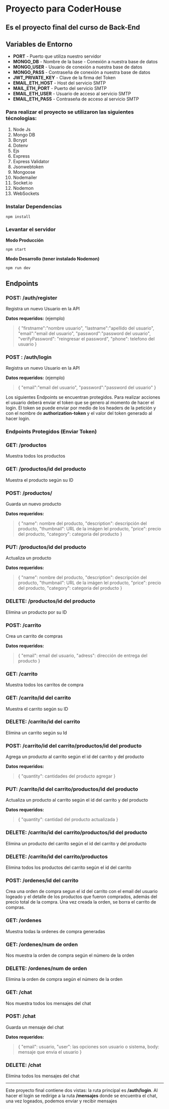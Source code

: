 # Proyecto para CoderHouse

## Es el proyecto final del curso de **Back-End** 

## Variables de Entorno
 - **PORT** - Puerto que utiliza nuestro servidor
 - **MONGO_DB** - Nombre de la base - Conexión a nuestra base de datos
 - **MONGO_USER** - Usuario de conexión a nuestra base de datos 
 - **MONGO_PASS** - Contraseña de conexión a nuestra base de datos
 - **JWT_PRIVATE_KEY** - Clave de la firma del Token
 - **EMAIL_ETH_HOST** - Host del servicio SMTP
 - **MAIL_ETH_PORT** - Puerto del servicio SMTP
 - **EMAIL_ETH_USER** - Usuario de acceso al servicio SMTP
 - **EMAIL_ETH_PASS** - Contraseña de acceso al servicio SMTP


 
### Para realizar el proyecto se utilizaron las siguientes técnologias:

 1. Node Js
 2. Mongo DB
 3. Bcrypt
 4. Dotenv
 5. Ejs
 6. Express
 7. Express Validator
 8. Jsonwebtoken
 9. Mongoose
 10. Nodemailer
 11. Socket.io
 12. Nodemon
 13. WebSockets


### Instalar Dependencias

    npm install

### Levantar el servidor
**Modo Producción**

    npm start

 **Modo Desarrollo (tener instalado Nodemon)**
    
    npm run dev

## Endpoints

### POST:  /auth/register

Registra un nuevo Usuario en la API

**Datos requeridos:**   (ejemplo)

> { 	"firstname":"nombre usuario", 	"lastname":"apellido del usuario",
> 	"email":"email del usuario", 	"password":"password del usuario",
> 	"verifyPassword": "reingresar el password", 	"phone": telefono del
> usuario }


### POST : /auth/login

Registra un nuevo Usuario en la API

**Datos requeridos:**   (ejemplo)

> { 	"email":"email del usuario", 	"password":"password del usuario" }

Los siguientes Endpoints se encuentran protegidos. Para realizar acciones el usuario deberá enviar el token que se genero al momento de hacer el login. El token se puede enviar por medio de los headers de la petición y con el nombre de **authorization-token** y el valor del token generado al hacer login. 

### Endpoints Protegidos (Enviar Token)

### GET:  /productos

Muestra todos los productos


### GET: /productos/id del producto

Muestra el producto según su ID

### POST: /productos/

Guarda un nuevo producto

**Datos requeridos:**

> { "name": nombre del producto, "description": descripción del
> producto, "thumbnail": URL de la imágen lel producto, "price": precio
> del producto, "category": categoria del producto }

### PUT: /productos/id del producto

Actualiza un producto

**Datos requeridos:**

> { "name": nombre del producto, "description": descripción del
> producto, "thumbnail": URL de la imágen lel producto, "price": precio
> del producto, "category": categoria del producto }

### DELETE: /productos/id del producto

Elimina un producto por su ID

### POST: /carrito

Crea un carrito de compras

**Datos requeridos:**

> { "email": email del usuario, "adress": dirección de entrega del producto }

### GET: /carrito

Muestra todos los carritos de compra

### GET: /carrito/id del carrito

Muestra el carrito según su ID

### DELETE: /carrito/id del carrito

Elimina un carrito según su Id

### POST: /carrito/id del carrito/productos/id del producto

Agrega un producto al carrito según el id del carrito y del producto

**Datos requeridos:**

> { "quantity": cantidades del producto agregar }

### PUT: /carrito/id del carrito/productos/id del producto

Actualiza un producto al carrito según el id del carrito y del producto

**Datos requeridos:**

> { "quantity": cantidad del producto actualizada }

### DELETE: /carrito/id del carrito/productos/id del producto

Elimina un producto del carrito según el id del carrito y del producto

### DELETE: /carrito/id del carrito/productos

Elimina todos los productos del carrito según el id del carrito


### POST: /ordenes/id del carrito
Crea una orden de compra segun el id del carrito con el email del usuario logeado y el detalle de los productos que fueron comprados, además del precio total de la compra. Una vez creada la orden, se borra el carrito de compras.


### GET: /ordenes

Muestra todas la ordenes de compra generadas

### GET: /ordenes/num de orden

Nos muestra la orden de compra según el número de la orden

### DELETE: /ordenes/num de orden

Elimina la orden de compra según el número de la orden

### GET: /chat

Nos muestra todos los mensajes del chat

### POST: /chat

Guarda un mensaje del chat

**Datos requeridos:**

> { "email": usuario,
> "user": las opciones son usuario o sistema,
> body: mensaje que envia el usuario 
    }

### DELETE: /chat

Elimina todos los mensajes del chat

---
Este proyecto final contiene dos vistas: la ruta principal es **/auth/login**. Al hacer el login se redirige a la ruta **/mensajes** donde se encuentra el chat, una vez logeados, podemos enviar y recibir mensajes

